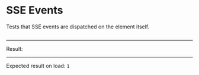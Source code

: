 # SSE Events

Tests that SSE events are dispatched on the element itself.

<div data-signals-result="0" data-init="@get('/tests/sse_events/data')"
  data-on-datastar-sse="$result++; events.innerHTML += evt.detail.type + '\n'">
  <pre id="events"></pre>
  <hr />
  Result:
  <code id="result" data-text="$result == 2 ? 1 : 0"></code>
  <hr />
  Expected result on load: <code>1</code>
</div>